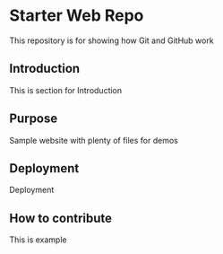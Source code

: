 # Starter Web Repo

This repository is for showing how Git and GitHub work

## Introduction

This is section for Introduction

## Purpose

Sample website with plenty of files for demos

## Deployment
Deployment

## How to contribute

This is example